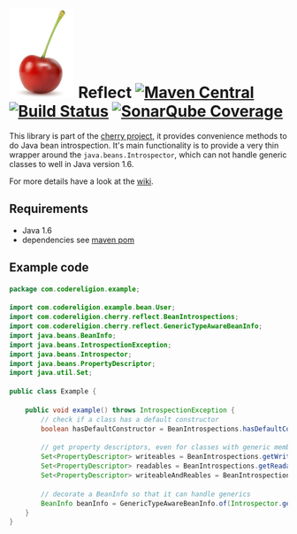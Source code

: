 # ![cherry-logo](https://raw.githubusercontent.com/codereligion/cherry/master/small-cherry.png) Reflect [![Maven Central](https://maven-badges.herokuapp.com/maven-central/com.codereligion/codereligion-reflect/badge.svg?style=plastic)](https://maven-badges.herokuapp.com/maven-central/com.codereligion/codereligion-reflect) [![Build Status](https://ssl.webpack.de/secure-jenkins.codereligion.com/buildStatus/icon?job=codereligion-cherry-reflect-master-build-flow)](http://jenkins.codereligion.com/view/codereligion-cherry-reflect/job/codereligion-cherry-reflect-master-build-flow/) [![SonarQube Coverage](https://img.shields.io/sonar/http/sonar.codereligion.com/com.codereligion:codereligion-cherry-reflect/coverage.svg?style=plastic)](http://sonar.codereligion.com/dashboard/index/264)

This library is part of the [cherry project](https://github.com/codereligion/cherry), it provides convenience methods to do Java bean introspection. It's main functionality is to provide a very thin wrapper around the ```java.beans.Introspector```, which can not handle generic classes to well in Java version 1.6.

For more details have a look at the [wiki](https://github.com/codereligion/reflect/wiki).

## Requirements
* Java 1.6
* dependencies see [maven pom](pom.xml)

## Example code
```java
package com.codereligion.example;

import com.codereligion.example.bean.User;
import com.codereligion.cherry.reflect.BeanIntrospections;
import com.codereligion.cherry.reflect.GenericTypeAwareBeanInfo;
import java.beans.BeanInfo;
import java.beans.IntrospectionException;
import java.beans.Introspector;
import java.beans.PropertyDescriptor;
import java.util.Set;

public class Example {

    public void example() throws IntrospectionException {
        // check if a class has a default constructor
        boolean hasDefaultConstructor = BeanIntrospections.hasDefaultConstructor(User.class);

        // get property descriptors, even for classes with generic members
        Set<PropertyDescriptor> writeables = BeanIntrospections.getWriteableProperties(User.class);
        Set<PropertyDescriptor> readables = BeanIntrospections.getReadableProperties(User.class);
        Set<PropertyDescriptor> writeableAndReables = BeanIntrospections.getWriteableAndReadableProperties(User.class);

        // decorate a BeanInfo so that it can handle generics
        BeanInfo beanInfo = GenericTypeAwareBeanInfo.of(Introspector.getBeanInfo(User.class));
    }
}

```


